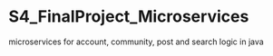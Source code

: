 # S4_FinalProject_Microservices
 microservices for account, community, post and search logic in java
